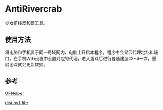 # AntiRivercrab

少女前线反和谐工具。

## 使用方法

将电脑和手机置于同一局域网内，电脑上开启本程序，程序中会显示代理地址和端口。在手机WiFi设置中设置对应的代理，进入游戏后进行普通建造33*4一次，重启游戏就会更新数据。

## 参考

[GFHelper](https://github.com/ihciah/GFHelper)

[discord-lite](https://github.com/cnnblike/discord-lite)